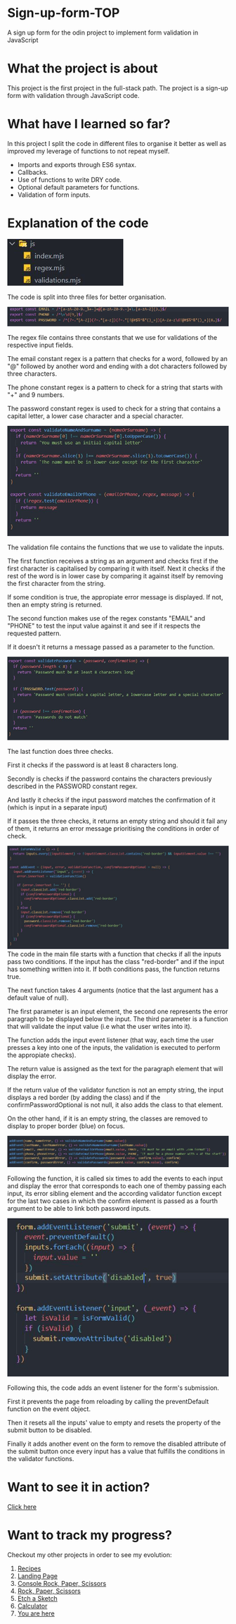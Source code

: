 # Sign-up-form-TOP

A sign up form for the odin project to implement form validation in JavaScript

# What the project is about

This project is the first project in the full-stack path. The project is a sign-up form with validation through JavaScript code.

# What have I learned so far?

In this project I split the code in different files to organise it better as well as improved my leverage of functions to not repeat myself.

<ul>
  <li>Imports and exports through ES6 syntax.</li>
  <li>Callbacks.</li>
  <li>Use of functions to write DRY code.</li>
  <li>Optional default parameters for functions.</li>
  <li>Validation of form inputs.</li>
</ul>

# Explanation of the code

<img src="./docs-images/1.JPG" alt="">

The code is split into three files for better organisation.

<img src="./docs-images/2-regex.JPG" alt="">

The regex file contains three constants that we use for validations of the respective input fields.

The email constant regex is a pattern that checks for a word, followed by an "@" followed by another word and ending with a dot characters followed by three characters.

The phone constant regex is a pattern to check for a string that starts with "+" and 9 numbers.

The password constant regex is used to check for a string that contains a capital letter, a lower case character and a special character.

<img src="./docs-images/3.JPG" alt="">

The validation file contains the functions that we use to validate the inputs.

The first function receives a string as an argument and checks first if the first character is capitalised by comparing it with itself. Next it checks if the rest of the word is in lower case by comparing it against itself by removing the first character from the string.

If some condition is true, the appropiate error message is displayed. If not, then an empty string is returned.

The second function makes use of the regex constants "EMAIL" and "PHONE" to test the input value against it and see if it respects the requested pattern.

If it doesn't it returns a message passed as a parameter to the function.

<img src="./docs-images/4.JPG" alt="">

The last function does three checks.

First it checks if the password is at least 8 characters long.

Secondly is checks if the password contains the characters previously described in the PASSWORD constant regex.

And lastly it checks if the input password matches the confirmation of it (which is input in a separate input)

If it passes the three checks, it returns an empty string and should it fail any of them, it returns an error message prioritising the conditions in order of check.

<img src="./docs-images/5.JPG" alt="">
The code in the main file starts with a function that checks if all the inputs pass two conditions. If the input has the class "red-border" and if the input has something written into it.
If both conditions pass, the function returns true.

The next function takes 4 arguments (notice that the last argument has a default value of null).

The first parameter is an input element, the second one represents the error paragraph to be displayed below the input. The third parameter is a function that will validate the input value (i.e what the user writes into it).

The function adds the input event listener (that way, each time the user presses a key into one of the inputs, the validation is executed to perform the appropiate checks).

The return value is assigned as the text for the paragraph element that will display the error.

If the return value of the validator function is not an empty string, the input displays a red border (by adding the class) and if the confirmPasswordOptional is not null, it also adds the class to that element.

On the other hand, if it is an empty string, the classes are removed to display to proper border (blue) on focus.

<img src="./docs-images/6.JPG" alt="">

Following the function, it is called six times to add the events to each input and display the error that corresponds to each one of themby passing each input, its error sibling element and the according validator function except for the last two cases in which the confirm element is passed as a fourth argument to be able to link both password inputs.

<img src="./docs-images/7.JPG" alt="">

Following this, the code adds an event listener for the form's submission.

First it prevents the page from reloading by calling the preventDefault function on the event object.

Then it resets all the inputs' value to empty and resets the property of the submit button to be disabled.

Finally it adds another event on the form to remove the disabled attribute of the submit button once every input has a value that fulfills the conditions in the validator functions.

# Want to see it in action?

<a href="https://hroglardev.github.io/Sign-up-form-TOP/">Click here</a>

# Want to track my progress?

Checkout my other projects in order to see my evolution:

<ol>
  <li><a href="https://github.com/hroglardev/odin-recipes" target="_blank">Recipes</a></li>
  <li><a href="https://github.com/hroglardev/Odin-landing-page" target="_blank">Landing Page</a></li>
  <li><a href="https://github.com/hroglardev/Rock-Paper-Scissors-TOP-Console" target="_blank">Console Rock, Paper, Scissors</a></li>
  <li><a href="https://github.com/hroglardev/Rock-Paper-Scissors-TOP" target="_blank">Rock, Paper, Scissors</a></li>
  <li><a href="https://github.com/hroglardev/Etch-a-Sketch" target="_blank">Etch a Sketch</a></li>
  <li><a href="https://github.com/hroglardev/Calculator" target="_blank">Calculator</a></li>
  <li><a href="https://github.com/hroglardev/Sign-up-form-TOP" target="_blank">You are here</a></li>
</ol>
